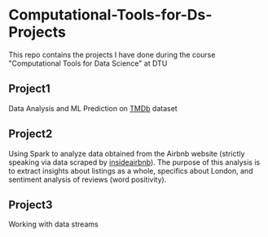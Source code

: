 # Computational-Tools-for-Ds-Projects
This repo contains the projects I have done during the course "Computational Tools for Data Science" at DTU

## Project1
Data Analysis and ML Prediction on [TMDb](https://developer.themoviedb.org/docs/getting-started) dataset

## Project2
Using Spark to analyze data obtained from the Airbnb website (strictly speaking via data scraped by [insideairbnb](http://insideairbnb.com/get-the-data.html)). The purpose of this analysis is to extract insights about listings as a whole, specifics about London, and sentiment analysis of reviews (word positivity).

## Project3
Working with data streams
